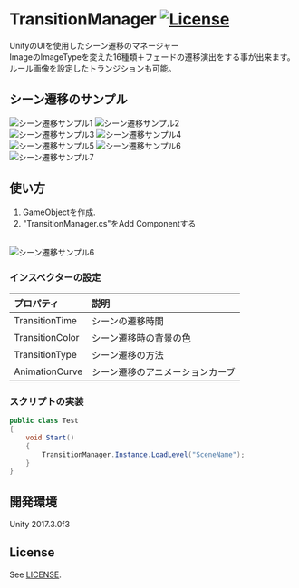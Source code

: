 # TransitionManager [![License](https://img.shields.io/badge/license-MIT-lightgrey.svg?style=flat)](http://mit-license.org)<br>
UnityのUIを使用したシーン遷移のマネージャー<br>
ImageのImageTypeを変えた16種類＋フェードの遷移演出をする事が出来ます。<br>
ルール画像を設定したトランジションも可能。<br>

## シーン遷移のサンプル <br>

<img src="https://78.media.tumblr.com/1a6ae7adbbb33c3a4cfeab020fb5b161/tumblr_pf8f678GVz1u4382eo1_400.gif" alt="シーン遷移サンプル1" title="サンプル">
<img src="https://78.media.tumblr.com/72e838e53edbf4d56494e5af5ea74d9f/tumblr_pf8f678GVz1u4382eo2_400.gif" alt="シーン遷移サンプル2" title="サンプル"><br>
<img src="https://78.media.tumblr.com/cb19b6219ad75b62a7e576b43d2eb040/tumblr_pf8f678GVz1u4382eo3_400.gif" alt="シーン遷移サンプル3" title="サンプル">
<img src="https://78.media.tumblr.com/9659dd627bf835c7bda6fb3275004add/tumblr_pf8f678GVz1u4382eo4_400.gif" alt="シーン遷移サンプル4" title="サンプル"><br>
<img src="https://78.media.tumblr.com/88f456d4dd9f56744a124fb7a59f386d/tumblr_pf8f678GVz1u4382eo5_400.gif" alt="シーン遷移サンプル5" title="サンプル">
<img src="https://78.media.tumblr.com/1fdbab5844b8df4bdb77b7e4eaf49954/tumblr_pf8f678GVz1u4382eo7_400.gif" alt="シーン遷移サンプル6" title="サンプル"><br>
<img src="https://78.media.tumblr.com/dbee1b043471c699243e7b7d5ebe182b/tumblr_pf8f678GVz1u4382eo6_400.gif" alt="シーン遷移サンプル7" title="サンプル">

## 使い方
1. GameObjectを作成.<br>
2. "TransitionManager.cs"をAdd Componentする<br>
<br>
<img src="https://78.media.tumblr.com/8393804e5f253b6e5f00d6b9a13a6589/tumblr_p3lyieVtxx1u4382eo1_1280.png" alt="シーン遷移サンプル6" title="サンプル"><br>

### インスペクターの設定 
| プロパティ | 説明 |
|:---|:---|
| TransitionTime | シーンの遷移時間 |
| TransitionColor | シーン遷移時の背景の色 |
| TransitionType | シーン遷移の方法 |
| AnimationCurve| シーン遷移のアニメーションカーブ |

### スクリプトの実装
```csharp
public class Test
{
    void Start()
    {
        TransitionManager.Instance.LoadLevel("SceneName");
    }
}
```

## 開発環境
Unity 2017.3.0f3<br>

## License
See [LICENSE](/LICENSE).

